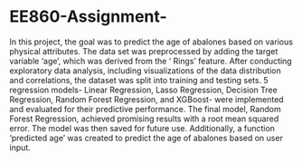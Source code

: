 # EE860-Assignment-
In this project, the goal was to predict the age of abalones based on various physical attributes. The data set was preprocessed by adding the target variable ‘age’, which was derived from the ‘ Rings’ feature. After conducting exploratory data analysis, including visualizations of the data distribution and correlations, the dataset was split into training and testing sets. 5 regression models- Linear Regression, Lasso Regression, Decision Tree Regression, Random Forest Regression, and XGBoost- were implemented and evaluated for their predictive performance. The final model, Random Forest Regression, achieved promising results with a root mean squared error. The model was then saved for future use. Additionally, a function ‘predicted age’ was created to predict the age of abalones based on user input. 
